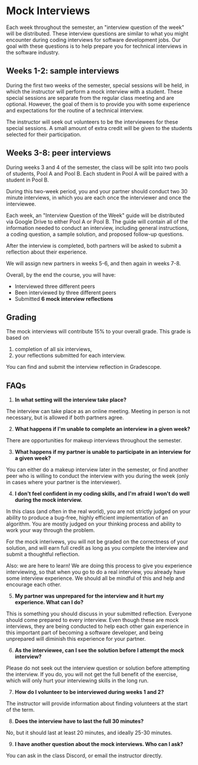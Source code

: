 # Mock Interviews

Each week throughout the semester, an "interview question of the week" will be distributed. These interview questions are similar to what you might encounter during coding interviews for software development jobs. Our goal with these questions is to help prepare you for technical interviews in the software industry.

## Weeks 1-2: sample interviews

During the first two weeks of the semester, special sessions will be held, in which the instructor will perform a mock interview with a student. These special sessions are separate from the regular class meeting and are optional. However, the goal of them is to provide you with some experience and expectations for the routine of a technical interview.

The instructor will seek out volunteers to be the interviewees for these special sessions. A small amount of extra credit will be given to the students selected for their participation.

## Weeks 3-8: peer interviews

During weeks 3 and 4 of the semester, the class will be split into two pools of students, Pool A and Pool B. Each student in Pool A will be paired with a student in Pool B.

During this two-week period, you and your partner should conduct two 30 minute interviews, in which you are each once the interviewer and once the interviewee.

Each week, an "Interview Question of the Week" guide will be distributed via Google Drive to either Pool A or Pool B. The guide will contain all of the information needed to conduct an interview, including general instructions, a coding question, a sample solution, and proposed follow-up questions.

After the interview is completed, both partners will be asked to submit a reflection about their experience.

We will assign new partners in weeks 5-6, and then again in weeks 7-8.

Overall, by the end the course, you will have:

* Interviewed three different peers
* Been interviewed by three different peers
* Submitted **6 mock interview reflections**

## Grading

The mock interviews will contribute 15% to your overall grade. This grade is based on 

1) completion of all six interviews, 
2) your reflections submitted for each interview.

You can find and submit the interview reflection in Gradescope.

## FAQs

1. **In what setting will the interview take place?**

The interview can take place as an online meeting. Meeting in person is not necessary, but is allowed if both partners agree.

2. **What happens if I'm unable to complete an interview in a given week?**

There are opportunities for makeup interviews throughout the semester.

3. **What happens if my partner is unable to participate in an interview for a given week?**

You can either do a makeup interview later in the semester, or find another peer who is willing to conduct the interview with you during the week (only in cases where your partner is the interviewer).

4. **I don't feel confident in my coding skills, and I'm afraid I won't do well during the mock interview.**

In this class (and often in the real world), you are not strictly judged on your ability to produce a bug-free, highly efficient implementation of an algorithm. You are mostly judged on your thinking process and ability to work your way through the problem. 

For the mock interivews, you will not be graded on the correctness of your solution, and will earn full credit as long as you complete the interview and submit a thoughtful reflection.

Also: we are here to learn! We are doing this process to give you experience interviewing, so that when you go to do a real interview, you already have some interview experience. We should all be mindful of this and help and encourage each other.

5. **My partner was unprepared for the interview and it hurt my experience. What can I do?**

This is something you should discuss in your submitted reflection. Everyone should come prepared to every interview. Even though these are mock interviews, they are being conducted to help each other gain experience in this important part of becoming a software developer, and being unprepared will diminish this experience for your partner.

6. **As the interviewee, can I see the solution before I attempt the mock interview?**

Please do not seek out the interview question or solution before attempting the interview. If you do, you will not get the full benefit of the exercise, which will only hurt your interviewing skills in the long run.

7. **How do I volunteer to be interviewed during weeks 1 and 2?**

The instructor will provide information about finding volunteers at the start of the term.

8. **Does the interview have to last the full 30 minutes?**

No, but it should last at least 20 minutes, and ideally 25-30 minutes.

9. **I have another question about the mock interviews. Who can I ask?**

You can ask in the class Discord, or email the instructor directly.
